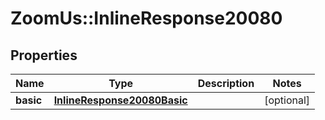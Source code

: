 # ZoomUs::InlineResponse20080

## Properties
Name | Type | Description | Notes
------------ | ------------- | ------------- | -------------
**basic** | [**InlineResponse20080Basic**](InlineResponse20080Basic.md) |  | [optional] 


